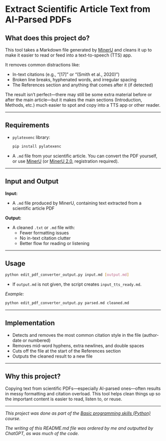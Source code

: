 # Extract Scientific Article Text from AI-Parsed PDFs

## What does this project do?

This tool takes a Markdown file generated by [MinerU](https://mineru.net/) and cleans it up to make it easier to read or feed into a text-to-speech (TTS) app.

It removes common distractions like:
- In-text citations (e.g., “[17]” or “(Smith et al., 2020)”)
- Broken line breaks, hyphenated words, and irregular spacing
- The References section and anything that comes after it (if detected)

The result isn’t perfect—there may still be some extra material before or after the main article—but it makes the main sections (Introduction, Methods, etc.) much easier to spot and copy into a TTS app or other reader.

---

## Requirements

* `pylatexenc` library:

  ```bash
  pip install pylatexenc
  ```

* A `.md` file from your scientific article.
  You can convert the PDF yourself, or use [MinerU](https://mineru.net/) (or [MinerU 2.0](https://mineru.net/OpenSourceTools/Extractor), registration required).

---

## Input and Output

**Input:**  
- A `.md` file produced by MinerU, containing text extracted from a scientific article PDF

**Output:**  
- A cleaned `.txt` or `.md` file with:
  - Fewer formatting issues
  - No in-text citation clutter
  - Better flow for reading or listening

---

## Usage

```bash
python edit_pdf_converter_output.py input.md [output.md]
```
* If `output.md` is not given, the script creates `input_tts_ready.md`.

*Example:*

```bash
python edit_pdf_converter_output.py parsed.md cleaned.md
```

---

## Implementation

- Detects and removes the most common citation style in the file (author-date or numbered)
- Removes mid-word hyphens, extra newlines, and double spaces
- Cuts off the file at the start of the References section
- Outputs the cleaned result to a new file

---

## Why this project?

Copying text from scientific PDFs—especially AI-parsed ones—often results in messy formatting and citation overload. This tool helps clean things up so the important content is easier to read, listen to, or reuse.

---

_This project was done as part of the [Basic programming skills (Python)](https://github.com/Code-Maven/wis-python-course-2025-03) course._

_The writing of this README.md file was ordered by me and outputted by ChatGPT, as was much of the code._
